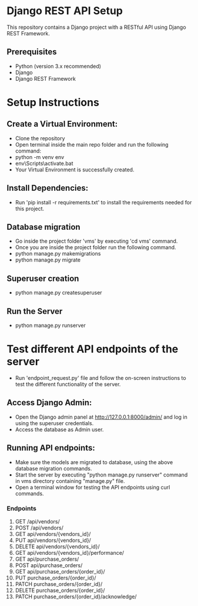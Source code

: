 # Django REST API Setup

This repository contains a Django project with a RESTful API using Django REST Framework.

## Prerequisites

- Python (version 3.x recommended)
- Django
- Django REST Framework

# Setup Instructions

## Create a Virtual Environment:
- Clone the repository
- Open terminal inside the main repo folder and run the following command:
- python -m venv env
- env\Scripts\activate.bat
- Your Virtual Environment is successfully created.

## Install Dependencies:
- Run 'pip install -r requirements.txt' to install the requirements needed for this project.

## Database migration       
- Go inside the project folder 'vms' by executing 'cd vms' command.
- Once you are inside the project folder run the following command.             
- python manage.py makemigrations      
- python manage.py migrate

## Superuser creation
- python manage.py createsuperuser

## Run the Server
- python manage.py runserver

# Test different API endpoints of the server
- Run 'endpoint_request.py' file and follow the on-screen instructions to test the different functionality of the server.

## Access Django Admin:
- Open the Django admin panel at http://127.0.0.1:8000/admin/ and log in using the superuser credentials.
- Access the database as Admin user.

## Running API endpoints:
- Make sure the models are migrated to database, using the above database migration commands.
- Start the server by executing "python manage.py runserver" command in vms directory containing "manage.py" file.
- Open a terminal window for testing the API endpoints using curl commands.

### Endpoints
1.  GET /api/vendors/
2.  POST /api/vendors/
3.  GET api/vendors/{vendors_id}/
4.  PUT api/vendors/{vendors_id}/
5.  DELETE api/vendors/{vendors_id}/
6.  GET api/vendors/{vendors_id}/performance/
7.  GET api/purchase_orders/
8.  POST api/purchase_orders/
9.  GET api/purchase_orders/{order_id}/
10. PUT purchase_orders/{order_id}/
11. PATCH purchase_orders/{order_id}/
12. DELETE purchase_orders/{order_id}/
13. PATCH purchase_orders/{order_id}/acknowledge/